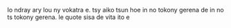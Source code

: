 Io ndray ary lou ny vokatra e. tsy aiko tsun hoe in no tokony gerena de in no ts tokony gerena. le quote sisa de vita ito e
